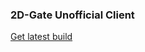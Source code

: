 ### 2D-Gate Unofficial Client

[Get latest build](https://github.com/jilulu/MisakaGate/releases/latest)
